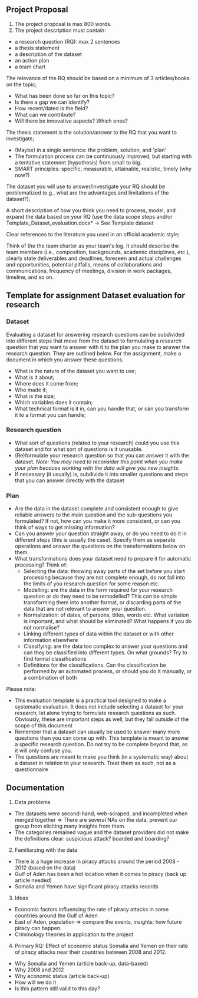## Project Proposal 

1) The project proposal is max 800 words. 
2) The project description must contain: 
  - a research question (RQ): max 2 sentences
  - a thesis statement
  - a description of the dataset
  - an action plan
  - a team chart

The relevance of the RQ should be based on a minimum of 3 articles/books on the topic;
- What has been done so far on this topic?
- Is there a gap we can identify?
- How recent/dated is the field?
- What can we contribute?
- Will there be innovative aspects? Which ones?

The thesis statement is the solution/answer to the RQ that you want to investigate;
- (Maybe) in a single sentence: the problem, solution, and 'plan'
- The formulation process can be continuously improved, but starting with a tentative statement (hypothesis) from small to big.
- SMART principles: specific, measurable, attainable, realistic, timely (why now?)

The dataset you will use to answer/investigate your RQ should be problematized (e.g., what are the advantages and limitations of the dataset?);

A short description of how you think you need to process, model, and expand the data based on your RQ (use the data scope steps and/or Template_Dataset_evaluation.docx* -> See Template dataset

Clear references to the literature you used in an official academic style;

Think of the the team charter as your team's log. It should describe the team members (i.e., composition, backgrounds, academic disciplines, etc.), clearly state deliverables and deadlines, foreseen and actual challenges and opportunities, potential pitfalls, means of collaborations and communications, frequency of meetings, division in work packages, timeline, and so on. 


## Template for assignment Dataset evaluation for research

### Dataset
Evaluating a dataset for answering research questions can be subdivided into different steps
that move from the dataset to formulating a research question that you want to answer with it
to the plan you make to answer the research question. They are outlined below. For the
assignment, make a document in which you answer these questions.
- What is the nature of the dataset you want to use;
- What is it about;
- Where does it come from;
- Who made it;
- What is the size;
- Which variables does it contain;
- What technical format is it in, can you handle that, or can you transform it to a format
you can handle;

### Research question
- What sort of questions (related to your research) could you use this dataset and for
what sort of questions is it unusable.
- (Re)formulate your research question so that you can answer it with the dataset.
*Note:
You may need to reconsider this point when you make your plan because working with the data will
give you new insights.*
- If necessary (it usually) is, subdivide it into smaller questions and steps that you can
answer directly with the dataset

### Plan
- Are the data in the dataset complete and consistent enough to give reliable answers to
the main question and the sub-questions you formulated? If not, how can you make it
more consistent, or can you think of ways to get missing information?
- Can you answer your question straight away, or do you need to do it in different steps
(this is usually the case). Specify them as separate operations and answer the questions
on the transformations below on them.
- What transformations does your dataset need to prepare it for automatic processing?
Think of:
  - Selecting the data: throwing away parts of the set before you start processing
because they are not complete enough, do not fall into the limits of you
research question for some reason etc.
  - Modelling: are the data in the form required for your research question or do
they need to be remodelled? This can be simple transforming them into
another format, or discarding parts of the data that are not relevant to answer
your question.
  - Normalization: of dates, of persons, titles, words etc. What variation is
important, and what should be eliminated? What happens if you do not
normalise?
  - Linking different types of data within the dataset or with other information
elsewhere
  - Classifying: are the data too complex to answer your questions and can they be
classified into different types. On what grounds? Try to find formal
classifications
  - Definitions for the classifications. Can the classification be performed by an
automated process, or should you do it manually, or a combination of both

Please note:
- This evaluation template is a practical tool designed to make a systematic evaluation. It does not include
selecting a dataset for your research, let alone trying to formulate research questions as such. Obviously, these
are important steps as well, but they fall outside of the scope of this document
- Remember that a dataset can usually be used to answer many more questions than you can come up with. This
template is meant to answer a specific research question. Do not try to be complete beyond that, as it will only
confuse you.
- The questions are meant to make you think (in a systematic way) about a dataset in relation to your research.
Treat them as such, not as a questionnaire

## Documentation 
1. Data problems
- The datasets were second-hand, web-scraped, and incompleted when merged together => There are several NAs on the data, prevent our group from eliciting many insights from them.
- The categories remained vague and the dataset providers did not make the definitions clear: suspicious attack? boarded and boarding?
2. Familiarzing with the data
- There is a huge increase in piracy attacks around the period 2008 - 2012 (based on the data)
- Gulf of Aden has been a hot location when it comes to piracy (back up article needed)
- Somalia and Yemen have significant piracy attacks records
3. Ideas
- Economic factors influencing the rate of piracy attacks in some countries around the Gulf of Aden
- East of Aden, population => compare the events, insights: how future piracy can happen. 
- Criminology theories in application to the project
4. Primary RQ: Effect of economic status Somalia and Yemen on their rate of piracy attacks near their countries between 2008 and 2012. 
- Why Somalia and Yemen (article back-up, data-based)
- Why 2008 and 2012
- Why economic status (article back-up)
- How will we do it
- Is this pattern still valid to this day?
